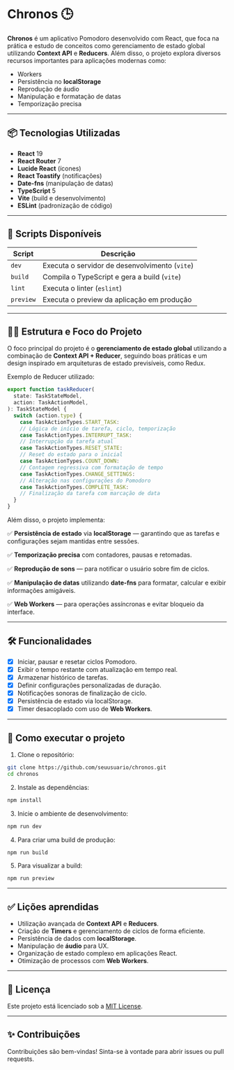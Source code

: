 # Chronos 🕒

**Chronos** é um aplicativo Pomodoro desenvolvido com React, que foca na prática
e estudo de conceitos como gerenciamento de estado global utilizando **Context
API** e **Reducers**. Além disso, o projeto explora diversos recursos
importantes para aplicações modernas como:

- Workers
- Persistência no **localStorage**
- Reprodução de áudio
- Manipulação e formatação de datas
- Temporização precisa

---

## 📦 Tecnologias Utilizadas

- **React** 19
- **React Router** 7
- **Lucide React** (ícones)
- **React Toastify** (notificações)
- **Date-fns** (manipulação de datas)
- **TypeScript** 5
- **Vite** (build e desenvolvimento)
- **ESLint** (padronização de código)

---

## 🚀 Scripts Disponíveis

| Script    | Descrição                                      |
| --------- | ---------------------------------------------- |
| `dev`     | Executa o servidor de desenvolvimento (`vite`) |
| `build`   | Compila o TypeScript e gera a build (`vite`)   |
| `lint`    | Executa o linter (`eslint`)                    |
| `preview` | Executa o preview da aplicação em produção     |

---

## 🧑‍💻 Estrutura e Foco do Projeto

O foco principal do projeto é o **gerenciamento de estado global** utilizando a
combinação de **Context API + Reducer**, seguindo boas práticas e um design
inspirado em arquiteturas de estado previsíveis, como Redux.

Exemplo de Reducer utilizado:

```typescript
export function taskReducer(
  state: TaskStateModel,
  action: TaskActionModel,
): TaskStateModel {
  switch (action.type) {
    case TaskActionTypes.START_TASK:
    // Lógica de início de tarefa, ciclo, temporização
    case TaskActionTypes.INTERRUPT_TASK:
    // Interrupção da tarefa atual
    case TaskActionTypes.RESET_STATE:
    // Reset do estado para o inicial
    case TaskActionTypes.COUNT_DOWN:
    // Contagem regressiva com formatação de tempo
    case TaskActionTypes.CHANGE_SETTINGS:
    // Alteração nas configurações do Pomodoro
    case TaskActionTypes.COMPLETE_TASK:
    // Finalização da tarefa com marcação de data
  }
}
```

Além disso, o projeto implementa:

✅ **Persistência de estado** via **localStorage** — garantindo que as tarefas e
configurações sejam mantidas entre sessões.

✅ **Temporização precisa** com contadores, pausas e retomadas.

✅ **Reprodução de sons** — para notificar o usuário sobre fim de ciclos.

✅ **Manipulação de datas** utilizando **date-fns** para formatar, calcular e
exibir informações amigáveis.

✅ **Web Workers** — para operações assíncronas e evitar bloqueio da interface.

---

## 🛠️ Funcionalidades

- [x] Iniciar, pausar e resetar ciclos Pomodoro.
- [x] Exibir o tempo restante com atualização em tempo real.
- [x] Armazenar histórico de tarefas.
- [x] Definir configurações personalizadas de duração.
- [x] Notificações sonoras de finalização de ciclo.
- [x] Persistência de estado via localStorage.
- [x] Timer desacoplado com uso de **Web Workers**.

---

## 📝 Como executar o projeto

1. Clone o repositório:

```bash
git clone https://github.com/seuusuario/chronos.git
cd chronos
```

2. Instale as dependências:

```bash
npm install
```

3. Inicie o ambiente de desenvolvimento:

```bash
npm run dev
```

4. Para criar uma build de produção:

```bash
npm run build
```

5. Para visualizar a build:

```bash
npm run preview
```

---

## ✅ Lições aprendidas

- Utilização avançada de **Context API** e **Reducers**.
- Criação de **Timers** e gerenciamento de ciclos de forma eficiente.
- Persistência de dados com **localStorage**.
- Manipulação de **áudio** para UX.
- Organização de estado complexo em aplicações React.
- Otimização de processos com **Web Workers**.

---

## 📄 Licença

Este projeto está licenciado sob a [MIT License](LICENSE).

---

## ✨ Contribuições

Contribuições são bem-vindas! Sinta-se à vontade para abrir issues ou pull
requests.

